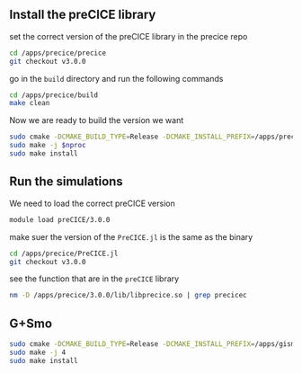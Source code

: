 ## Install the preCICE library

set the correct version of the preCICE library in the precice repo
```bash
cd /apps/precice/precice
git checkout v3.0.0
```
go in the `build` directory and run the following commands 

```bash
cd /apps/precice/build
make clean
```

Now we are ready to build the version we want

```bash
sudo cmake -DCMAKE_BUILD_TYPE=Release -DCMAKE_INSTALL_PREFIX=/apps/precice/3.0.0 ../precice/
sudo make -j $nproc 
sudo make install
```

## Run the simulations

We need to load the correct preCICE version
    
```bash
module load preCICE/3.0.0
```

make suer the version of the `PreCICE.jl` is the same as the binary

```bash
cd /apps/precice/PreCICE.jl
git checkout v3.0.0
```

see the function that are in the `preCICE` library

```bash
nm -D /apps/precice/3.0.0/lib/libprecice.so | grep precicec
```

## G+Smo

```bash
sudo cmake -DCMAKE_BUILD_TYPE=Release -DCMAKE_INSTALL_PREFIX=/apps/gismo/stable ../gismo/
sudo make -j 4
sudo make install
```
